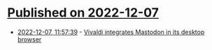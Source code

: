 # [Published on 2022-12-07](index.md)

* [2022-12-07, 11:57:39](https://news.ycombinator.com/item?id=33893376) - [Vivaldi integrates Mastodon in its desktop browser](https://vivaldi.com/blog/vivaldi-5-6-on-desktop/)
